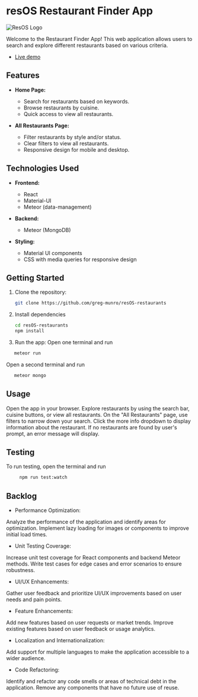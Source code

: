 # resOS Restaurant Finder App

![ResOS Logo](https://media.tekpon.com/2023/05/resOS-Logo.webp)

Welcome to the Restaurant Finder App! This web application allows users to search and explore different restaurants based on various criteria.

- [Live demo](https://resos.eu.meteorapp.com/)

## Features

- **Home Page:**
  - Search for restaurants based on keywords.
  - Browse restaurants by cuisine.
  - Quick access to view all restaurants.

- **All Restaurants Page:**
  - Filter restaurants by style and/or status.
  - Clear filters to view all restaurants.
  - Responsive design for mobile and desktop.

## Technologies Used

- **Frontend:**
  - React
  - Material-UI
  - Meteor (data-management)

- **Backend:**
  - Meteor (MongoDB)

- **Styling:**
  - Material UI components
  - CSS with media queries for responsive design

## Getting Started

1. Clone the repository:

   ```bash
   git clone https://github.com/greg-munro/resOS-restaurants

2. Install dependencies

   ```bash 
   cd resOS-restaurants
   npm install

3. Run the app:
Open one terminal and run

  ```bash
     meteor run
```

Open a second terminal and run

  ```bash
     meteor mongo
  ```

## Usage 
Open the app in your browser.
Explore restaurants by using the search bar, cuisine buttons, or view all restaurants.
On the "All Restaurants" page, use filters to narrow down your search.
Click the more info dropdown to display information about the restaurant.
If no restaurants are found by user's prompt, an error message will display. 

## Testing

To run testing, open the terminal and run

```bash
     npm run test:watch
```

## Backlog

- Performance Optimization:

Analyze the performance of the application and identify areas for optimization.
Implement lazy loading for images or components to improve initial load times.

- Unit Testing Coverage:

Increase unit test coverage for React components and backend Meteor methods.
Write test cases for edge cases and error scenarios to ensure robustness.

- UI/UX Enhancements:

Gather user feedback and prioritize UI/UX improvements based on user needs and pain points.

- Feature Enhancements:

Add new features based on user requests or market trends.
Improve existing features based on user feedback or usage analytics.

- Localization and Internationalization:

Add support for multiple languages to make the application accessible to a wider audience.

- Code Refactoring:

Identify and refactor any code smells or areas of technical debt in the application.
Remove any components that have no future use of reuse.